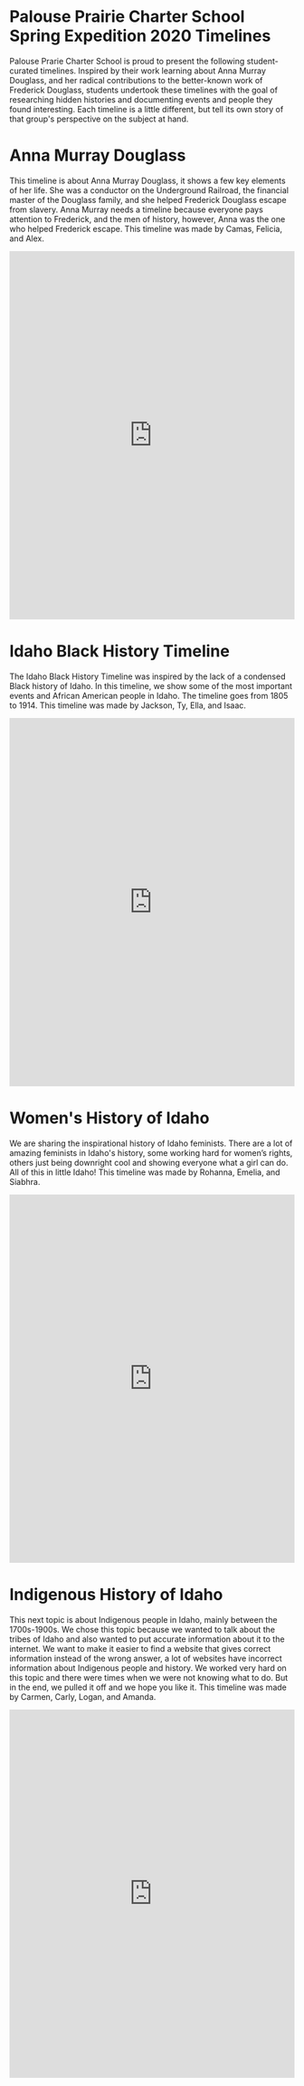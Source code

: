 # Palouse Prairie Charter School Spring Expedition 2020 Timelines #

Palouse Prarie Charter School is proud to present the following student-curated timelines. Inspired by their work learning about Anna Murray Douglass, and her radical contributions to the better-known work of Frederick Douglass, students undertook these timelines with the goal of researching hidden histories and documenting events and people they found interesting. Each timeline is a little different, but tell its own story of that group's perspective on the subject at hand.

# Anna Murray Douglass  #

This timeline is about Anna Murray Douglass, it shows a few key elements of her life. She was a conductor on the Underground Railroad, the financial master of the Douglass family, and she helped Frederick Douglass escape from slavery. Anna Murray needs a timeline because everyone pays attention to Frederick, and the men of history, however, Anna was the one who helped Frederick escape. This timeline was made by Camas, Felicia, and Alex.

<iframe src='https://cdn.knightlab.com/libs/timeline3/latest/embed/index.html?source=1FRDlNRmtUJFj0g72IzOM-9AiC5QJcIXEkQHzaikqyRc&font=Default&lang=en&initial_zoom=2&height=650' width='100%' height='650' webkitallowfullscreen mozallowfullscreen allowfullscreen frameborder='0'></iframe>

# Idaho Black History Timeline #

The Idaho Black History Timeline was inspired by the lack of a condensed Black history of Idaho. In this timeline, we show some of the most important events and African American people in Idaho. The timeline goes from 1805 to 1914. This timeline was made by Jackson, Ty, Ella, and Isaac.

<iframe src='https://cdn.knightlab.com/libs/timeline3/latest/embed/index.html?source=1DgTiu9gBV06rSPG-5Jj6HKhrMnC2Odtmtx-iT2PT-LI&font=Default&lang=en&initial_zoom=2&height=650' width='100%' height='650' webkitallowfullscreen mozallowfullscreen allowfullscreen frameborder='0'></iframe>

# Women's History of Idaho #

We are sharing the inspirational history of Idaho feminists. There are a lot of amazing feminists in Idaho's history, some working hard for women’s rights, others just being downright cool and showing everyone what a girl can do. All of this in little Idaho! This timeline was made by Rohanna, Emelia, and Siabhra. 

<iframe src='https://cdn.knightlab.com/libs/timeline3/latest/embed/index.html?source=10MixkOLS_ZlpWxHp7Ob99iDo2MO_ZruAP-8QVFe46IQ&font=Default&lang=en&initial_zoom=2&height=650' width='100%' height='650' webkitallowfullscreen mozallowfullscreen allowfullscreen frameborder='0'></iframe>

# Indigenous History of Idaho #

This next topic is about Indigenous people in Idaho, mainly between the 1700s-1900s. We chose this topic because we wanted to talk about the tribes of Idaho and also wanted to put accurate information about it to the internet. We want to make it easier to find a website that gives correct information instead of the wrong answer, a lot of websites have incorrect information about Indigenous people and history. We worked very hard on this topic and there were times when we were not knowing what to do. But in the end, we pulled it off and we hope you like it. This timeline was made by Carmen, Carly, Logan, and Amanda. 

<iframe src='https://cdn.knightlab.com/libs/timeline3/latest/embed/index.html?source=193O-4T9xyiMZSG2iEP9VZW4xM74IK_4R4xYFIndzwCs&font=Default&lang=en&initial_zoom=2&height=650' width='100%' height='650' webkitallowfullscreen mozallowfullscreen allowfullscreen frameborder='0'></iframe>

